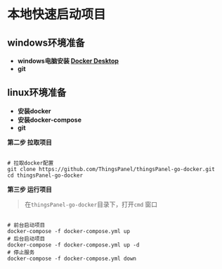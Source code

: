 # 本地快速启动项目

## windows环境准备
- **windows电脑安装 [Docker Desktop](https://www.docker.com/products/docker-desktop)**
- **git**
## linux环境准备
- **安装docker**
- **安装docker-compose**
- **git**

**第二步 拉取项目**

```

# 拉取docker配置
git clone https://github.com/ThingsPanel/thingsPanel-go-docker.git
cd thingsPanel-go-docker
```


**第三步 运行项目**

> 在`thingsPanel-go-docker`目录下，打开`cmd` 窗口

```

# 前台启动项目
docker-compose -f docker-compose.yml up
# 后台启动项目
docker-compose -f docker-compose.yml up -d
# 停止服务
docker-compose -f docker-compose.yml down
```